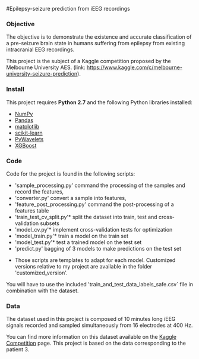 #Epilepsy-seizure prediction from iEEG recordings

### Objective
The objective is to demonstrate the existence and accurate classification of a pre-seizure brain state in 
humans suffering from epilepsy from existing intracranial EEG recordings.


This project is the subject of a Kaggle competition proposed by the Melbourne University AES.
(link: https://www.kaggle.com/c/melbourne-university-seizure-prediction). 


### Install

This project requires **Python 2.7** and the following Python libraries installed:

- [NumPy](http://www.numpy.org/)
- [Pandas](http://pandas.pydata.org)
- [matplotlib](http://matplotlib.org/)
- [scikit-learn](http://scikit-learn.org/stable/)
- [PyWavelets](https://github.com/PyWavelets/pywt)
- [XGBoost](https://github.com/dmlc/xgboost)


### Code

Code for the project is found in the following scripts:
- 'sample_processing.py' command the processing of the samples and record the features,
- 'converter.py' convert a sample into features,
- 'feature_post_processing.py' command the post-processing of a features table
- 'train_test_cv_split.py'* split the dataset into train, test and cross-validation subsets
- 'model_cv.py'* implement cross-validation tests for optimization 
- 'model_train.py'* train a model on the train set
- 'model_test.py'* test a trained model on the test set
- 'predict.py' bagging of 3 models to make predictions on the test set

* Those scripts are templates to adapt for each model. Customized versions relative to my project are available
in the folder 'customized_version'.

You will have to use the included 'train_and_test_data_labels_safe.csv` file in combination with the dataset.

### Data

The dataset used in this project is composed of 10 minutes long iEEG signals recorded and sampled simultaneously from 16 electrodes at 400 Hz.

You can find more information on this dataset available on the [Kaggle Competition](https://www.kaggle.com/c/melbourne-university-seizure-prediction/data) page.
This project is based on the data corresponding to the patient 3.
